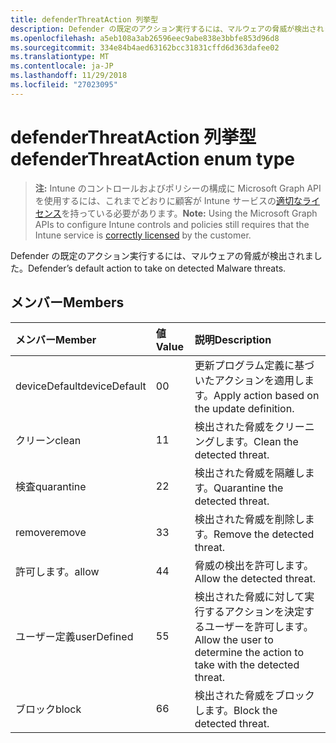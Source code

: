 ```yaml
---
title: defenderThreatAction 列挙型
description: Defender の既定のアクション実行するには、マルウェアの脅威が検出されました。
ms.openlocfilehash: a5eb108a3ab26596eec9abe838e3bbfe853d96d8
ms.sourcegitcommit: 334e84b4aed63162bcc31831cffd6d363dafee02
ms.translationtype: MT
ms.contentlocale: ja-JP
ms.lasthandoff: 11/29/2018
ms.locfileid: "27023095"
---
```

# <a name="defenderthreataction-enum-type"></a><span data-ttu-id="22117-103">defenderThreatAction 列挙型</span><span class="sxs-lookup"><span data-stu-id="22117-103">defenderThreatAction enum type</span></span>

> <span data-ttu-id="22117-104">**注:** Intune のコントロールおよびポリシーの構成に Microsoft Graph API を使用するには、これまでどおりに顧客が Intune サービスの[適切なライセンス](https://go.microsoft.com/fwlink/?linkid=839381)を持っている必要があります。</span><span class="sxs-lookup"><span data-stu-id="22117-104">**Note:** Using the Microsoft Graph APIs to configure Intune controls and policies still requires that the Intune service is [correctly licensed](https://go.microsoft.com/fwlink/?linkid=839381) by the customer.</span></span>

<span data-ttu-id="22117-105">Defender の既定のアクション実行するには、マルウェアの脅威が検出されました。</span><span class="sxs-lookup"><span data-stu-id="22117-105">Defender’s default action to take on detected Malware threats.</span></span>
## <a name="members"></a><span data-ttu-id="22117-106">メンバー</span><span class="sxs-lookup"><span data-stu-id="22117-106">Members</span></span>
|<span data-ttu-id="22117-107">メンバー</span><span class="sxs-lookup"><span data-stu-id="22117-107">Member</span></span>|<span data-ttu-id="22117-108">値</span><span class="sxs-lookup"><span data-stu-id="22117-108">Value</span></span>|<span data-ttu-id="22117-109">説明</span><span class="sxs-lookup"><span data-stu-id="22117-109">Description</span></span>|
|:---|:---|:---|
|<span data-ttu-id="22117-110">deviceDefault</span><span class="sxs-lookup"><span data-stu-id="22117-110">deviceDefault</span></span>|<span data-ttu-id="22117-111">0</span><span class="sxs-lookup"><span data-stu-id="22117-111">0</span></span>|<span data-ttu-id="22117-112">更新プログラム定義に基づいたアクションを適用します。</span><span class="sxs-lookup"><span data-stu-id="22117-112">Apply action based on the update definition.</span></span>|
|<span data-ttu-id="22117-113">クリーン</span><span class="sxs-lookup"><span data-stu-id="22117-113">clean</span></span>|<span data-ttu-id="22117-114">1</span><span class="sxs-lookup"><span data-stu-id="22117-114">1</span></span>|<span data-ttu-id="22117-115">検出された脅威をクリーニングします。</span><span class="sxs-lookup"><span data-stu-id="22117-115">Clean the detected threat.</span></span>|
|<span data-ttu-id="22117-116">検査</span><span class="sxs-lookup"><span data-stu-id="22117-116">quarantine</span></span>|<span data-ttu-id="22117-117">2</span><span class="sxs-lookup"><span data-stu-id="22117-117">2</span></span>|<span data-ttu-id="22117-118">検出された脅威を隔離します。</span><span class="sxs-lookup"><span data-stu-id="22117-118">Quarantine the detected threat.</span></span>|
|<span data-ttu-id="22117-119">remove</span><span class="sxs-lookup"><span data-stu-id="22117-119">remove</span></span>|<span data-ttu-id="22117-120">3</span><span class="sxs-lookup"><span data-stu-id="22117-120">3</span></span>|<span data-ttu-id="22117-121">検出された脅威を削除します。</span><span class="sxs-lookup"><span data-stu-id="22117-121">Remove the detected threat.</span></span>|
|<span data-ttu-id="22117-122">許可します。</span><span class="sxs-lookup"><span data-stu-id="22117-122">allow</span></span>|<span data-ttu-id="22117-123">4</span><span class="sxs-lookup"><span data-stu-id="22117-123">4</span></span>|<span data-ttu-id="22117-124">脅威の検出を許可します。</span><span class="sxs-lookup"><span data-stu-id="22117-124">Allow the detected threat.</span></span>|
|<span data-ttu-id="22117-125">ユーザー定義</span><span class="sxs-lookup"><span data-stu-id="22117-125">userDefined</span></span>|<span data-ttu-id="22117-126">5</span><span class="sxs-lookup"><span data-stu-id="22117-126">5</span></span>|<span data-ttu-id="22117-127">検出された脅威に対して実行するアクションを決定するユーザーを許可します。</span><span class="sxs-lookup"><span data-stu-id="22117-127">Allow the user to determine the action to take with the detected threat.</span></span>|
|<span data-ttu-id="22117-128">ブロック</span><span class="sxs-lookup"><span data-stu-id="22117-128">block</span></span>|<span data-ttu-id="22117-129">6</span><span class="sxs-lookup"><span data-stu-id="22117-129">6</span></span>|<span data-ttu-id="22117-130">検出された脅威をブロックします。</span><span class="sxs-lookup"><span data-stu-id="22117-130">Block the detected threat.</span></span>|



